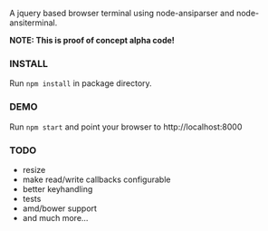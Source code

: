 A jquery based browser terminal using node-ansiparser and node-ansiterminal.

**NOTE: This is proof of concept alpha code!**

### INSTALL

Run `npm install` in package directory.

### DEMO

Run `npm start` and point your browser to http://localhost:8000

### TODO
* resize
* make read/write callbacks configurable
* better keyhandling
* tests
* amd/bower support
* and much more...